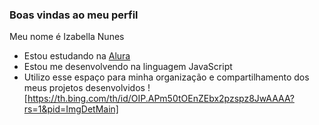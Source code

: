 ### Boas vindas ao meu perfil 

Meu nome é Izabella Nunes

- Estou estudando na [Alura](https://www.alura.com.br)
- Estou me desenvolvendo na linguagem JavaScript
- Utilizo esse espaço para minha organização e compartilhamento dos meus projetos desenvolvidos
  ![https://th.bing.com/th/id/OIP.APm50tOEnZEbx2pzspz8JwAAAA?rs=1&pid=ImgDetMain]
